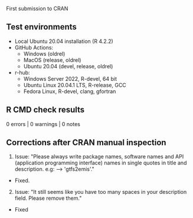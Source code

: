 First submission to CRAN

## Test environments

- Local Ubuntu 20.04 installation (R 4.2.2)
- GitHub Actions:
  - Windows (oldrel)
  - MacOS (release, oldrel)
  - Ubuntu 20.04 (devel, release, oldrel)
- r-hub:
  - Windows Server 2022, R-devel, 64 bit
  - Ubuntu Linux 20.04.1 LTS, R-release, GCC
  - Fedora Linux, R-devel, clang, gfortran


## R CMD check results

0 errors | 0 warnings | 0 notes

## Corrections after CRAN manual inspection

1) Issue: 
"Please always write package names, software names and API (application
programming interface) names in single quotes in title and description.
e.g: --> 'gtfs2emis'."

- Fixed.

2) Issue:
"It still seems like you have too many spaces in your description field.
Please remove them."

- Fixed